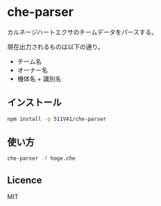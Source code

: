 # che-parser

カルネージハートエクサのチームデータをパースする。

現在出力されるものは以下の通り。

- チーム名
- オーナー名
- 機体名 + 識別名

## インストール

```sh
npm install -g 511V41/che-parser
```

## 使い方

```sh
che-parser -f hoge.che
```

## Licence

MIT
